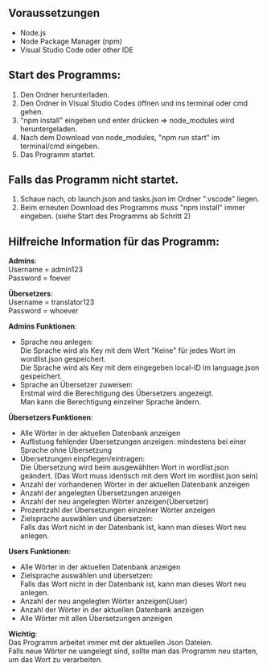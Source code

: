 ## Voraussetzungen 

- Node.js
- Node Package Manager (npm)
- Visual Studio Code oder other IDE

## Start des Programms:

1. Den Ordner herunterladen.
2. Den Ordner in Visual Studio Codes öffnen und ins terminal oder cmd gehen.
3. "npm install" eingeben und enter drücken => node_modules wird heruntergeladen.
4. Nach dem Download von node_modules, "npm run start" im terminal/cmd eingeben.
5. Das Programm startet.

## Falls das Programm nicht startet.

1. Schaue nach, ob launch.json and tasks.json im Ordner ".vscode" liegen.
2. Beim erneuten Download des Programms muss "npm install" immer eingeben. (siehe Start des Programms ab Schritt 2)

## Hilfreiche Information für das Programm:

**Admins**:\
Username = admin123\
Password = foever  

**Übersetzers**:\
Username = translator123\
Password = whoever

**Admins Funktionen**:
  - Sprache neu anlegen:<br/>
    Die Sprache wird als Key mit dem Wert "Keine" für jedes Wort im wordlist.json gespeichert.\
    Die Sprache wird als Key mit dem eingegeben local-ID im language.json gespeichert.
  - Sprache an Übersetzer zuweisen:<br/>
    Erstmal wird die Berechtigung des Übersetzers angezeigt.\
    Man kann die Berechtigung einzelner Sprache ändern.

**Übersetzers Funktionen**:
  - Alle Wörter in der aktuellen Datenbank anzeigen
  - Auflistung fehlender Übersetzungen anzeigen: mindestens bei einer Sprache ohne Übersetzung
  - Übersetzungen einpflegen/eintragen:<br/> Die Übersetzung wird beim ausgewählten Wort in wordlist.json geändert. (Das Wort muss identisch mit dem Wort im wordlist.json sein)
  - Anzahl der vorhandenen Wörter in der aktuellen Datenbank anzeigen
  - Anzahl der angelegten Übersetzungen anzeigen
  - Anzahl der neu angelegten Wörter anzeigen(Übersetzer)
  - Prozentzahl der Übersetzungen einzelner Wörter anzeigen
  - Zielsprache auswählen und übersetzen:<br/> 
    Falls das Wort nicht in der Datenbank ist, kann man dieses Wort neu anlegen.

**Users Funktionen**:

  - Alle Wörter in der aktuellen Datenbank anzeigen
  - Zielsprache auswählen und übersetzen:<br/> 
    Falls das Wort nicht in der Datenbank ist, kann man dieses Wort neu anlegen.
  - Anzahl der neu angelegten Wörter anzeigen(User)
  - Anzahl der Wörter in der aktuellen Datenbank anzeigen
  - Alle Wörter mit allen Übersetzungen anzeigen

**Wichtig**:\
Das Programm arbeitet immer mit der aktuellen Json Dateien.\
Falls neue Wörter ne uangelegt sind, sollte man das Programm neu starten, um das Wort zu verarbeiten.
